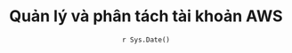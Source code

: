 ---
title : "Quản lý và phân tách tài khoản AWS"
date :  "`r Sys.Date()`" 
weight : 2 
chapter : false
pre : " <b> 2.3 </b> "
---